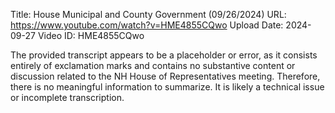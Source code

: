 Title: House Municipal and County Government (09/26/2024)
URL: https://www.youtube.com/watch?v=HME4855CQwo
Upload Date: 2024-09-27
Video ID: HME4855CQwo

The provided transcript appears to be a placeholder or error, as it consists entirely of exclamation marks and contains no substantive content or discussion related to the NH House of Representatives meeting. Therefore, there is no meaningful information to summarize. It is likely a technical issue or incomplete transcription.